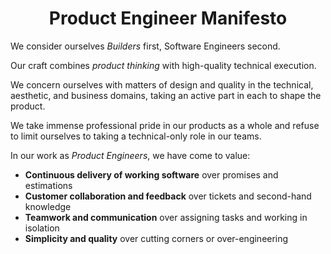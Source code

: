 <div align="center">
<h1>Product Engineer Manifesto</h1>
</div>

We consider ourselves *Builders* first, Software Engineers second.

Our craft combines *product thinking* with high-quality technical execution.

We concern ourselves with matters of design and quality in the technical,
aesthetic, and business domains, taking an active part in each to shape the
product.

We take immense professional pride in our products as a whole and refuse to
limit ourselves to taking a technical-only role in our teams.

In our work as *Product Engineers*, we have come to value:

- **Continuous delivery of working software** over promises and estimations
- **Customer collaboration and feedback** over tickets and second-hand knowledge
- **Teamwork and communication** over assigning tasks and working in isolation
- **Simplicity and quality** over cutting corners or over-engineering

